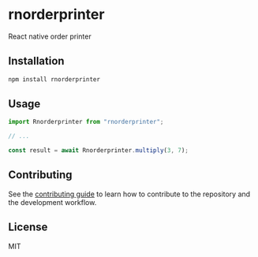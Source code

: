 # rnorderprinter

React native order printer

## Installation

```sh
npm install rnorderprinter
```

## Usage

```js
import Rnorderprinter from "rnorderprinter";

// ...

const result = await Rnorderprinter.multiply(3, 7);
```

## Contributing

See the [contributing guide](CONTRIBUTING.md) to learn how to contribute to the repository and the development workflow.

## License

MIT
